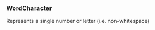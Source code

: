 ### <a id="McUtils.McUtils.Parsers.RegexPatterns.WordCharacter">WordCharacter</a>
Represents a single number or letter (i.e. non-whitespace)

